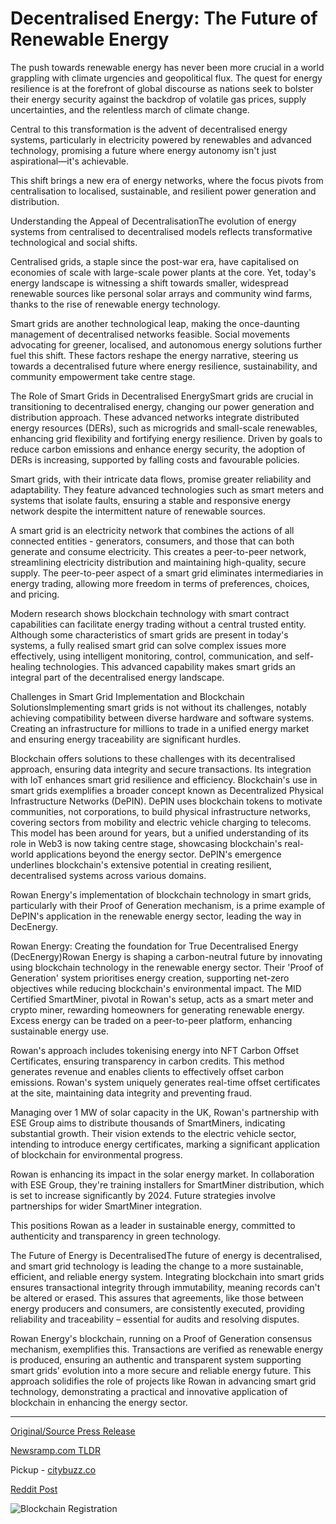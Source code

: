 # Decentralised Energy: The Future of Renewable Energy

The push towards renewable energy has never been more crucial in a world grappling with climate urgencies and geopolitical flux. The quest for energy resilience is at the forefront of global discourse as nations seek to bolster their energy security against the backdrop of volatile gas prices, supply uncertainties, and the relentless march of climate change.

Central to this transformation is the advent of decentralised energy systems, particularly in electricity powered by renewables and advanced technology, promising a future where energy autonomy isn't just aspirational—it's achievable.

This shift brings a new era of energy networks, where the focus pivots from centralisation to localised, sustainable, and resilient power generation and distribution.

Understanding the Appeal of DecentralisationThe evolution of energy systems from centralised to decentralised models reflects transformative technological and social shifts.

Centralised grids, a staple since the post-war era, have capitalised on economies of scale with large-scale power plants at the core. Yet, today's energy landscape is witnessing a shift towards smaller, widespread renewable sources like personal solar arrays and community wind farms, thanks to the rise of renewable energy technology.

Smart grids are another technological leap, making the once-daunting management of decentralised networks feasible. Social movements advocating for greener, localised, and autonomous energy solutions further fuel this shift. These factors reshape the energy narrative, steering us towards a decentralised future where energy resilience, sustainability, and community empowerment take centre stage.

The Role of Smart Grids in Decentralised EnergySmart grids are crucial in transitioning to decentralised energy, changing our power generation and distribution approach. These advanced networks integrate distributed energy resources (DERs), such as microgrids and small-scale renewables, enhancing grid flexibility and fortifying energy resilience. Driven by goals to reduce carbon emissions and enhance energy security, the adoption of DERs is increasing, supported by falling costs and favourable policies.

Smart grids, with their intricate data flows, promise greater reliability and adaptability. They feature advanced technologies such as smart meters and systems that isolate faults, ensuring a stable and responsive energy network despite the intermittent nature of renewable sources.

A smart grid is an electricity network that combines the actions of all connected entities - generators, consumers, and those that can both generate and consume electricity. This creates a peer-to-peer network, streamlining electricity distribution and maintaining high-quality, secure supply. The peer-to-peer aspect of a smart grid eliminates intermediaries in energy trading, allowing more freedom in terms of preferences, choices, and pricing.

Modern research shows blockchain technology with smart contract capabilities can facilitate energy trading without a central trusted entity. Although some characteristics of smart grids are present in today's systems, a fully realised smart grid can solve complex issues more effectively, using intelligent monitoring, control, communication, and self-healing technologies. This advanced capability makes smart grids an integral part of the decentralised energy landscape.

Challenges in Smart Grid Implementation and Blockchain SolutionsImplementing smart grids is not without its challenges, notably achieving compatibility between diverse hardware and software systems. Creating an infrastructure for millions to trade in a unified energy market and ensuring energy traceability are significant hurdles.

Blockchain offers solutions to these challenges with its decentralised approach, ensuring data integrity and secure transactions. Its integration with IoT enhances smart grid resilience and efficiency. Blockchain's use in smart grids exemplifies a broader concept known as Decentralized Physical Infrastructure Networks (DePIN). DePIN uses blockchain tokens to motivate communities, not corporations, to build physical infrastructure networks, covering sectors from mobility and electric vehicle charging to telecoms. This model has been around for years, but a unified understanding of its role in Web3 is now taking centre stage, showcasing blockchain's real-world applications beyond the energy sector. DePIN's emergence underlines blockchain's extensive potential in creating resilient, decentralised systems across various domains.

Rowan Energy's implementation of blockchain technology in smart grids, particularly with their Proof of Generation mechanism, is a prime example of DePIN's application in the renewable energy sector, leading the way in DecEnergy.

Rowan Energy: Creating the foundation for True Decentralised Energy (DecEnergy)Rowan Energy is shaping a carbon-neutral future by innovating using blockchain technology in the renewable energy sector. Their 'Proof of Generation' system prioritises energy creation, supporting net-zero objectives while reducing blockchain's environmental impact. The MID Certified SmartMiner, pivotal in Rowan's setup, acts as a smart meter and crypto miner, rewarding homeowners for generating renewable energy. Excess energy can be traded on a peer-to-peer platform, enhancing sustainable energy use.

Rowan's approach includes tokenising energy into NFT Carbon Offset Certificates, ensuring transparency in carbon credits. This method generates revenue and enables clients to effectively offset carbon emissions. Rowan's system uniquely generates real-time offset certificates at the site, maintaining data integrity and preventing fraud.

Managing over 1 MW of solar capacity in the UK, Rowan's partnership with ESE Group aims to distribute thousands of SmartMiners, indicating substantial growth. Their vision extends to the electric vehicle sector, intending to introduce energy certificates, marking a significant application of blockchain for environmental progress.

Rowan is enhancing its impact in the solar energy market. In collaboration with ESE Group, they're training installers for SmartMiner distribution, which is set to increase significantly by 2024. Future strategies involve partnerships for wider SmartMiner integration.

This positions Rowan as a leader in sustainable energy, committed to authenticity and transparency in green technology.

The Future of Energy is DecentralisedThe future of energy is decentralised, and smart grid technology is leading the change to a more sustainable, efficient, and reliable energy system. Integrating blockchain into smart grids ensures transactional integrity through immutability, meaning records can't be altered or erased. This assures that agreements, like those between energy producers and consumers, are consistently executed, providing reliability and traceability – essential for audits and resolving disputes.

Rowan Energy's blockchain, running on a Proof of Generation consensus mechanism, exemplifies this. Transactions are verified as renewable energy is produced, ensuring an authentic and transparent system supporting smart grids' evolution into a more secure and reliable energy future. This approach solidifies the role of projects like Rowan in advancing smart grid technology, demonstrating a practical and innovative application of blockchain in enhancing the energy sector. 

---

[Original/Source Press Release](https://blockchainwire.io/press-release/decentralised-energy-the-future-of-renewable-energy)
                    

[Newsramp.com TLDR](https://newsramp.com/curated-news/decentralised-energy-and-smart-grid-technology-shaping-the-future-of-renewable-energy/7a9c619c7f209140fcc7800a3a1d2687) 


Pickup - [citybuzz.co](https://citybuzz.co/2024/03/19/rowan-energy-paves-the-way-for-decentralized-energy-future)
 



[Reddit Post](https://www.reddit.com/r/Energy_Climate_News/comments/1bimf73/decentralised_energy_and_smart_grid_technology/) 



![Blockchain Registration](https://cdn.newsramp.app/blockchainwire/qrcode/243/19/ninoth1q.webp)
